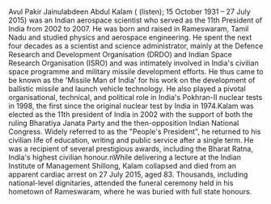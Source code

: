 Avul Pakir Jainulabdeen Abdul Kalam ( (listen); 15 October 1931 – 27 July 2015) was an Indian aerospace scientist who served as the 11th President of India from 2002 to 2007. He was born and raised in Rameswaram, Tamil Nadu and studied physics and aerospace engineering. He spent the next four decades as a scientist and science administrator, mainly at the Defence Research and Development Organisation (DRDO) and Indian Space Research Organisation (ISRO) and was intimately involved in India's civilian space programme and military missile development efforts. He thus came to be known as the 'Missile Man of India' for his work on the development of ballistic missile and launch vehicle technology. He also played a pivotal organisational, technical, and political role in India's Pokhran-II nuclear tests in 1998, the first since the original nuclear test by India in 1974.Kalam was elected as the 11th president of India in 2002 with the support of both the ruling Bharatiya Janata Party and the then-opposition Indian National Congress. Widely referred to as the "People's President", he returned to his civilian life of education, writing and public service after a single term. He was a recipient of several prestigious awards, including the Bharat Ratna, India's highest civilian honour.nWhile delivering a lecture at the Indian Institute of Management Shillong, Kalam collapsed and died from an apparent cardiac arrest on 27 July 2015, aged 83. Thousands, including national-level dignitaries, attended the funeral ceremony held in his hometown of Rameswaram, where he was buried with full state honours.